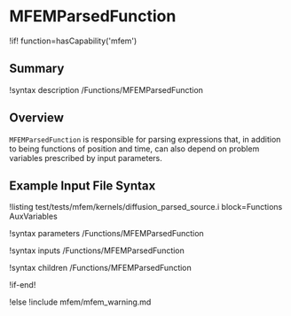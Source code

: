 # MFEMParsedFunction

!if! function=hasCapability('mfem')

## Summary

!syntax description /Functions/MFEMParsedFunction

## Overview

`MFEMParsedFunction` is responsible for parsing expressions that, in addition to being functions of position and time, can also depend on problem variables prescribed by input parameters.

## Example Input File Syntax

!listing test/tests/mfem/kernels/diffusion_parsed_source.i block=Functions AuxVariables

!syntax parameters /Functions/MFEMParsedFunction

!syntax inputs /Functions/MFEMParsedFunction

!syntax children /Functions/MFEMParsedFunction

!if-end!

!else
!include mfem/mfem_warning.md